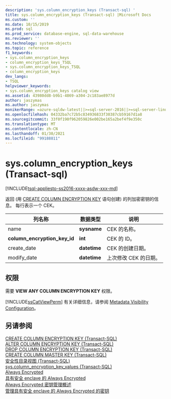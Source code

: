 ```yaml
---
description: 'sys.column_encryption_keys (Transact-sql) '
title: sys.column_encryption_keys (Transact-sql) |Microsoft Docs
ms.custom: ''
ms.date: 10/15/2019
ms.prod: sql
ms.prod_service: database-engine, sql-data-warehouse
ms.reviewer: ''
ms.technology: system-objects
ms.topic: reference
f1_keywords:
- sys.column_encryption_keys
- column_encryption_keys_TSQL
- sys.column_encryption_keys_TSQL
- column_encryption_keys
dev_langs:
- TSQL
helpviewer_keywords:
- sys.column_encryption_keys catalog view
ms.assetid: 43980dd8-b9b1-4869-a304-2c183ae8977d
author: jaszymas
ms.author: jaszymas
monikerRange: =azure-sqldw-latest||>=sql-server-2016||>=sql-server-linux-2017||=azuresqldb-mi-current
ms.openlocfilehash: 04332ba7c72b5c834936833f30387cb59167d1a8
ms.sourcegitcommit: 33f0f190f962059826e002be165a2bef4f9e350c
ms.translationtype: MT
ms.contentlocale: zh-CN
ms.lasthandoff: 01/30/2021
ms.locfileid: "99188811"
---
```

# <a name="syscolumn_encryption_keys--transact-sql"></a>sys.column_encryption_keys (Transact-sql) 
[!INCLUDE[tsql-appliesto-ss2016-xxxx-asdw-xxx-md](../../includes/tsql-appliesto-ss2016-xxxx-asdw-xxx-md.md)]

  返回 (用 [CREATE COLUMN ENCRYPTION KEY](../../t-sql/statements/create-column-encryption-key-transact-sql.md) 语句创建) 的列加密密钥的信息。 每行表示一个 CEK。  
  
|列名称|数据类型|说明|  
|-----------------|---------------|-----------------|  
|name|**sysname**|CEK 的名称。|  
|**column_encryption_key_id**|**int**|CEK 的 ID。|  
|create_date|**datetime**|CEK 的创建日期。|  
|modify_date|**datetime**|上次修改 CEK 的日期。|  
  
## <a name="permissions"></a>权限  
 需要 **VIEW ANY COLUMN ENCRYPTION KEY** 权限。  
  
 [!INCLUDE[ssCatViewPerm](../../includes/sscatviewperm-md.md)] 有关详细信息，请参阅 [Metadata Visibility Configuration](../../relational-databases/security/metadata-visibility-configuration.md)。  
  
## <a name="see-also"></a>另请参阅  
 [CREATE COLUMN ENCRYPTION KEY (Transact-SQL)](../../t-sql/statements/create-column-encryption-key-transact-sql.md)   
 [ALTER COLUMN ENCRYPTION KEY (Transact-SQL)](../../t-sql/statements/alter-column-encryption-key-transact-sql.md)   
 [DROP COLUMN ENCRYPTION KEY (Transact-SQL)](../../t-sql/statements/drop-column-encryption-key-transact-sql.md)   
 [CREATE COLUMN MASTER KEY (Transact-SQL)](../../t-sql/statements/create-column-master-key-transact-sql.md)   
 [安全性目录视图 (Transact-SQL)](../../relational-databases/system-catalog-views/security-catalog-views-transact-sql.md)   
 [sys.column_encryption_key_values (Transact-SQL)](../../relational-databases/system-catalog-views/sys-column-encryption-key-values-transact-sql.md)  
 [Always Encrypted](../../relational-databases/security/encryption/always-encrypted-database-engine.md)   
 [具有安全 enclave 的 Always Encrypted](../../relational-databases/security/encryption/always-encrypted-enclaves.md)   
 [Always Encrypted 密钥管理概述](../../relational-databases/security/encryption/overview-of-key-management-for-always-encrypted.md)   
 [管理具有安全 enclave 的 Always Encrypted 的密钥](../../relational-databases/security/encryption/always-encrypted-enclaves-manage-keys.md)    

  
  

